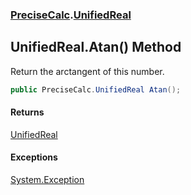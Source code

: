 ### [PreciseCalc](PreciseCalc.md 'PreciseCalc').[UnifiedReal](PreciseCalc.UnifiedReal.md 'PreciseCalc.UnifiedReal')

## UnifiedReal.Atan() Method

Return the arctangent of this number.

```csharp
public PreciseCalc.UnifiedReal Atan();
```

#### Returns
[UnifiedReal](PreciseCalc.UnifiedReal.md 'PreciseCalc.UnifiedReal')

#### Exceptions

[System.Exception](https://docs.microsoft.com/en-us/dotnet/api/System.Exception 'System.Exception')